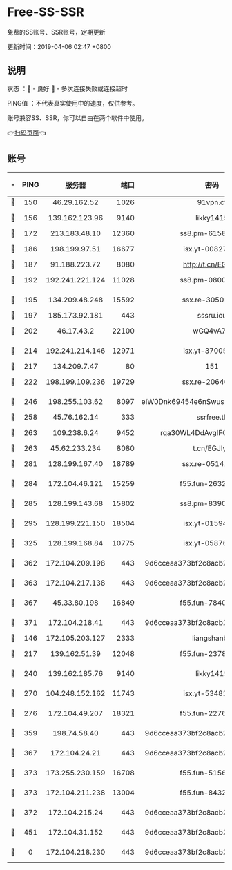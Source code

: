 # Free-SS-SSR

免费的SS账号、SSR账号，定期更新

更新时间：2019-04-06 02:47 +0800

## 说明

状态     ：🙂 - 良好 🙁 - 多次连接失败或连接超时

PING值   ：不代表真实使用中的速度，仅供参考。

账号兼容SS、SSR，你可以自由在两个软件中使用。

👉[扫码页面](https://liesauer.github.io/Free-SS-SSR/)👈

## 账号

|-|PING|服务器|端口|密码|加密方式|区域|
|:----:|:----:|:-----:|-----:|:----:|:----:|:----:|
|🙂|150|46.29.162.52|1026|91vpn.cf|rc4-md5|RU|
|🙂|156|139.162.123.96|9140|likky1415|aes-256-cfb|JP|
|🙂|172|213.183.48.10|12360|ss8.pm-61585593|rc4-md5|RU|
|🙂|186|198.199.97.51|16677|isx.yt-00827286|aes-256-cfb|US|
|🙂|187|91.188.223.72|8080|http://t.cn/EGJIyrl|rc4-md5|RU|
|🙂|192|192.241.221.124|11028|ss8.pm-08004110|aes-256-cfb|US|
|🙂|195|134.209.48.248|15592|ssx.re-30501157|aes-256-cfb|US|
|🙂|197|185.173.92.181|443|sssru.icu|rc4-md5|RU|
|🙂|202|46.17.43.2|22100|wGQ4vA7D|aes-256-gcm|RU|
|🙂|214|192.241.214.146|12971|isx.yt-37005229|aes-256-cfb|US|
|🙂|217|134.209.7.47|80|151|chacha20|US|
|🙂|222|198.199.109.236|19729|ssx.re-20646999|aes-256-cfb|US|
|🙂|246|198.255.103.62|8097|eIW0Dnk69454e6nSwuspv9DmS201tQ0D|aes-256-cfb|US|
|🙂|258|45.76.162.14|333|ssrfree.tk|rc4|SG|
|🙂|263|109.238.6.24|9452|rqa30WL4DdAvgIFG6Fs3znzTa|aes-256-cfb|FR|
|🙂|263|45.62.233.234|8080|t.cn/EGJIyrl|rc4-md5|CA|
|🙂|281|128.199.167.40|18789|ssx.re-05141157|aes-256-cfb|SG|
|🙂|284|172.104.46.121|15259|f55.fun-26327483|aes-256-cfb|SG|
|🙂|285|128.199.143.68|15802|ss8.pm-83903752|aes-256-cfb|SG|
|🙂|295|128.199.221.150|18504|isx.yt-01594022|aes-256-cfb|SG|
|🙂|325|128.199.168.84|10775|isx.yt-05876249|aes-256-cfb|SG|
|🙂|362|172.104.209.198|443|9d6cceaa373bf2c8acb22e60b6a58be6|aes-256-cfb|US|
|🙂|363|172.104.217.138|443|9d6cceaa373bf2c8acb22e60b6a58be6|aes-256-cfb|US|
|🙂|367|45.33.80.198|16849|f55.fun-78403202|aes-256-cfb|US|
|🙂|371|172.104.218.41|443|9d6cceaa373bf2c8acb22e60b6a58be6|aes-256-cfb|US|
|🙂|146|172.105.203.127|2333|liangshanbo|chacha20|JP|
|🙂|217|139.162.51.39|12048|f55.fun-23786440|aes-256-cfb|SG|
|🙂|240|139.162.185.76|9140|likky1415|aes-256-cfb|DE|
|🙂|270|104.248.152.162|11743|isx.yt-53481002|aes-256-cfb|SG|
|🙂|276|172.104.49.207|18321|f55.fun-22761918|aes-256-cfb|SG|
|🙂|359|198.74.58.40|443|9d6cceaa373bf2c8acb22e60b6a58be6|aes-256-cfb|US|
|🙂|367|172.104.24.21|443|9d6cceaa373bf2c8acb22e60b6a58be6|aes-256-cfb|US|
|🙂|373|173.255.230.159|16708|f55.fun-51565775|aes-256-cfb|US|
|🙂|373|172.104.211.238|13004|f55.fun-84327083|aes-256-cfb|US|
|🙁|372|172.104.215.24|443|9d6cceaa373bf2c8acb22e60b6a58be6|aes-256-cfb|US|
|🙁|451|172.104.31.152|443|9d6cceaa373bf2c8acb22e60b6a58be6|aes-256-cfb|US|
|🙁|0|172.104.218.230|443|9d6cceaa373bf2c8acb22e60b6a58be6|aes-256-cfb|US|
